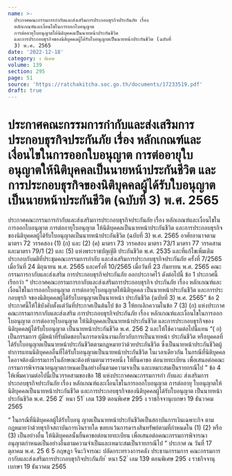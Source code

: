 ```yaml
---
name: >-
  ประกาศคณะกรรมการกำกับและส่งเสริมการประกอบธุรกิจประกันภัย เรื่อง
  หลักเกณฑ์และเงื่อนไขในการออกใบอนุญาต
  การต่ออายุใบอนุญาตให้นิติบุคคลเป็นนายหน้าประกันชีวิต
  และการประกอบธุรกิจของนิติบุคคลผู้ได้รับใบอนุญาตเป็นนายหน้าประกันชีวิต (ฉบับที่
  3) พ.ศ. 2565
date: '2022-12-18'
category: ง พิเศษ
volume: 139
section: 295
page: 51
source: 'https://ratchakitcha.soc.go.th/documents/17233519.pdf'
draft: true
---
```


# ประกาศคณะกรรมการกำกับและส่งเสริมการประกอบธุรกิจประกันภัย เรื่อง หลักเกณฑ์และเงื่อนไขในการออกใบอนุญาต การต่ออายุใบอนุญาตให้นิติบุคคลเป็นนายหน้าประกันชีวิต และการประกอบธุรกิจของนิติบุคคลผู้ได้รับใบอนุญาตเป็นนายหน้าประกันชีวิต (ฉบับที่ 3) พ.ศ. 2565

ประกาศคณะกรรมการกำกับและส่งเสริมการประกอบธุรกิจประกันภัย เรื่อง หลักเกณฑ์และเงื่อนไขในการออกใบอนุญาต การต่ออายุใบอนุญาต ให้นิติบุคคลเป็นนายหน้าประกันชีวิต และการประกอบธุรกิจ ของนิติบุคคลผู้ได้รับใบอนุญาตเป็นนายหน้าประกันชีวิต (ฉบับที่ 3) พ.ศ. 2565 อาศัยอานาจตามมาตรา 72 วรรคสอง (1) (ก) และ (2) (ค) มาตรา 73 วรรคสอง มาตรา 73/1 มาตรา 77 วรรคสาม และมาตรา 79/1 (2) และ (5) แห่งพระราชบัญญัติ ประกันชีวิต พ.ศ. 2535 และที่แก้ไขเพิ่มเติม ประกอบกับมติที่ประชุมคณะกรรมการกำกับ และส่งเสริมการประกอบธุรกิจประกันภัย ครั้งที่ 7/2565 เมื่อวันที่ 24 มิถุนายน พ.ศ. 2565 และครั้งที่ 10/2565 เมื่อวันที่ 23 กันยายน พ.ศ. 2565 คณะกรรมการกากับและส่งเสริม การประกอบธุรกิจประกันภัย ออกประกาศไว้ ดังต่อไปนี้ ข้อ 1 ประกาศนี้เรียกว่า “ ประกาศคณะกรรมการกากับและส่งเสริมการประกอบธุรกิจ ประกันภัย เรื่อง หลักเกณฑ์และเงื่อนไขในการออกใบอนุญาต การต่ออายุใบอนุญาตให้นิติบุคคล เป็นนายหน้าประกันชีวิต และการประกอบธุรกิ จของนิติบุคคลผู้ได้รับใบอนุญาตเป็นนายหน้า ประกันชีวิต (ฉบับที่ 3) พ.ศ. 2565” ข้อ 2 ประกาศนี้ให้ใช้บังคับตั้งแต่วันที่ประกาศเป็นต้นไป ข้อ 3 ให้ยกเลิกความในข้อ 7 (3) (ก) แห่งประกาศคณะกรรมการกากับและส่งเสริม การประกอบธุรกิจประกันภัย เรื่อง หลักเกณฑ์และเงื่อนไขในการออกใบอนุญาต การต่ออายุใบอนุญาต ให้นิติบุคคลเป็นนายหน้าประกันชีวิต และการประกอบธุรกิจของนิติบุคคลผู้ได้รับใบอนุญาต เป็นนายหน้าประกันชีวิต พ.ศ. 256 2 และให้ใช้ความต่อไปนี้แทน “( ก) เป็นกรรมการ ผู้มีหน้าที่รับผิดชอบในการดาเนินงานเกี่ยวกับการเป็นนายหน้า ประกันชีวิต หรือบุคคลที่ได้รับใบอนุญาตเป็นนายหน้าประกันชีวิตตามกฎหมายว่าด้วยประกันชีวิต ซึ่งเป็นนายหน้าประกันชีวิตผู้ทำการแทนนิติบุคคลอื่นที่ได้รับใบอนุญาตเป็นนายหน้าประกันชีวิต ในเวลาเดียวกัน ในกรณีที่นิติบุคคลใดอาจต้องมีกรรมการในลักษณะต้องห้ามตามวรรคหนึ่ง ให้ยื่นคาขอ ต่อนายทะเบียน เพื่อเสนอต่อคณะกรรมการพิจารณาอนุญาตกาหนดเป็นอย่างอื่นตามความจาเป็น และเหมาะสมเป็นรายกรณีไป ” ข้อ 4 ให้เพิ่มความต่อไปนี้เป็นวรรคสามของข้อ 18 แห่งประกาศคณะกรรมการกำ กับและ ส่งเสริมการประกอบธุรกิจประกันภัย เรื่อง หลักเกณฑ์และเงื่อนไขในการออกใบอนุญาต การต่ออายุ ใบอนุญาตให้นิติบุคคลเป็นนายหน้าประกันชีวิต และการประกอบธุรกิจของนิติบุคคลผู้ได้รับใบอนุญาต เป็นนายหน้าประกันชีวิต พ.ศ. 256 2 ้ หนา 51 ่ เลม 139 ตอนพิเศษ 295 ง ราชกิจจานุเบกษา 19 ธันวาคม 2565

“ ในกรณีที่นิติบุคคลผู้ได้รับใบอนุ ญาตเป็นนายหน้าประกันชีวิตเป็นสถาบันการเงินเฉพาะกิจ ตามกฎหมายว่าด้วยธุรกิจสถาบันการเงินรายใด ขอยกเว้นการดารงสินทรัพย์ตามที่กำหนดใน (1) (2) หรือ (3) เป็นอย่างอื่น ให้นิติบุคคลนั้นยื่นคาขอต่อนายทะเบียน เพื่อเสนอต่อคณะกรรมการพิจารณา อนุญาตกำหนดเป็นอย่างอื่นตามความจำเป็นและเหมาะสมเป็นรายกรณีไป ” ประกาศ ณ วันที่ 17 ตุลาคม พ.ศ. 25 6 5 กฤษฎา จีนะวิจารณะ ปลัดกระทรวงการคลัง ประธานกรรมการ คณะกรรมการกากับและส่งเสริมการประกอบธุรกิจประกันภัย ้ หนา 52 ่ เลม 139 ตอนพิเศษ 295 ง ราชกิจจานุเบกษา 19 ธันวาคม 2565
